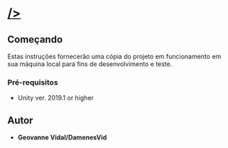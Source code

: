 


# <a href="https://www.celestegame.com"> /></a>


## Começando

Estas instruções fornecerão uma cópia do projeto em funcionamento em sua máquina local para fins de desenvolvimento e teste.

### Pré-requisitos

-  Unity ver. 2019.1 or higher

## Autor

* **Geovanne Vidal/DamenesVid** 
